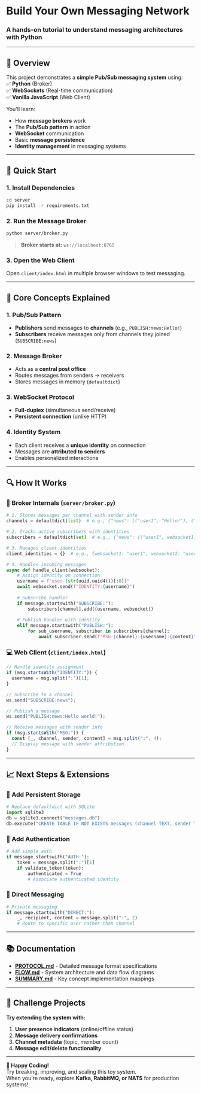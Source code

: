 # **Build Your Own Messaging Network**  
### A hands-on tutorial to understand messaging architectures with Python  

---

## **📌 Overview**  
This project demonstrates a **simple Pub/Sub messaging system** using:  
✅ **Python** (Broker)  
✅ **WebSockets** (Real-time communication)  
✅ **Vanilla JavaScript** (Web Client)  

You'll learn:  
- How **message brokers** work  
- The **Pub/Sub pattern** in action  
- **WebSocket** communication  
- Basic **message persistence**  
- **Identity management** in messaging systems

---

## **🚀 Quick Start**  

### **1. Install Dependencies**  
```bash
cd server
pip install -r requirements.txt
```

### **2. Run the Message Broker**  
```bash
python server/broker.py
```
> **Broker starts at:** `ws://localhost:8765`  

### **3. Open the Web Client**  
Open `client/index.html` in multiple browser windows to test messaging.  

---

## **🧠 Core Concepts Explained**  

### **1. Pub/Sub Pattern**  
- **Publishers** send messages to **channels** (e.g., `PUBLISH:news:Hello!`)  
- **Subscribers** receive messages only from channels they joined (`SUBSCRIBE:news`)  

### **2. Message Broker**  
- Acts as a **central post office**  
- Routes messages from senders → receivers  
- Stores messages in memory (`defaultdict`)  

### **3. WebSocket Protocol**  
- **Full-duplex** (simultaneous send/receive)  
- **Persistent connection** (unlike HTTP)  

### **4. Identity System**
- Each client receives a **unique identity** on connection
- Messages are **attributed to senders**
- Enables personalized interactions

---

## **🔍 How It Works**  

### **📡 Broker Internals** (`server/broker.py`)  
```python
# 1. Stores messages per channel with sender info
channels = defaultdict(list)  # e.g., {"news": [("user1", "Hello!"), ("user2", "Breaking!")]}

# 2. Tracks active subscribers with identities
subscribers = defaultdict(set)  # e.g., {"news": {("user1", websocket1), ("user2", websocket2)}}

# 3. Manages client identities
client_identities = {}  # e.g., {websocket1: "user1", websocket2: "user2"}

# 4. Handles incoming messages
async def handle_client(websocket):
    # Assign identity on connection
    username = f"user-{str(uuid.uuid4())[:8]}"
    await websocket.send(f"IDENTITY:{username}")
    
    # Subscribe handler
    if message.startswith("SUBSCRIBE:"):
        subscribers[channel].add((username, websocket))
        
    # Publish handler with identity
    elif message.startswith("PUBLISH:"):
        for sub_username, subscriber in subscribers[channel]:
            await subscriber.send(f"MSG:{channel}:{username}:{content}")
```

### **💻 Web Client** (`client/index.html`)  
```javascript
// Handle identity assignment
if (msg.startsWith("IDENTITY:")) {
  username = msg.split(":")[1];
}

// Subscribe to a channel
ws.send("SUBSCRIBE:news");  

// Publish a message
ws.send("PUBLISH:news:Hello world!");

// Receive messages with sender info
if (msg.startsWith("MSG:")) {
  const [_, channel, sender, content] = msg.split(":", 4);
  // Display message with sender attribution
}
```

---

## **📈 Next Steps & Extensions**  

### **🔹 Add Persistent Storage**  
```python
# Replace defaultdict with SQLite
import sqlite3
db = sqlite3.connect("messages.db")
db.execute("CREATE TABLE IF NOT EXISTS messages (channel TEXT, sender TEXT, content TEXT)")
```

### **🔹 Add Authentication**  
```python
# Add simple auth
if message.startswith("AUTH:"):
    token = message.split(":")[1]
    if validate_token(token):
        authenticated = True
        # Associate authenticated identity
```

### **🔹 Direct Messaging**  
```python
# Private messaging
if message.startswith("DIRECT:"):
    _, recipient, content = message.split(":", 2)
    # Route to specific user rather than channel
```

---

## **📚 Documentation**  
- **[PROTOCOL.md](docs/PROTOCOL.md)** - Detailed message format specifications
- **[FLOW.md](docs/FLOW.md)** - System architecture and data flow diagrams
- **[SUMMARY.md](docs/SUMMARY.md)** - Key concept implementation mappings

---

## **🎯 Challenge Projects**  
**Try extending the system with:**  
1. **User presence indicators** (online/offline status)  
2. **Message delivery confirmations**  
3. **Channel metadata** (topic, member count)  
4. **Message edit/delete functionality**

---

**🌟 Happy Coding!**  
Try breaking, improving, and scaling this toy system.  
When you're ready, explore **Kafka, RabbitMQ, or NATS** for production systems!